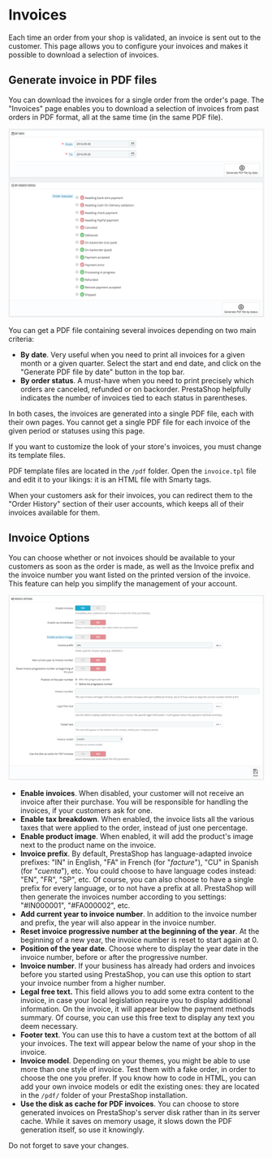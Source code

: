 # Invoices

Each time an order from your shop is validated, an invoice is sent out to the customer. This page allows you to configure your invoices and makes it possible to download a selection of invoices.

## Generate invoice in PDF files <a id="Invoices-GenerateinvoiceinPDFfiles"></a>

You can download the invoices for a single order from the order's page. The "Invoices" page enables you to download a selection of invoices from past orders in PDF format, all at the same time \(in the same PDF file\).

![](../../../.gitbook/assets/51839182%20%283%29%20%283%29%20%282%29.png)

You can get a PDF file containing several invoices depending on two main criteria:

* **By date**. Very useful when you need to print all invoices for a given month or a given quarter. Select the start and end date, and click on the "Generate PDF file by date" button in the top bar.
* **By order status**. A must-have when you need to print precisely which orders are canceled, refunded or on backorder. PrestaShop helpfully indicates the number of invoices tied to each status in parentheses.

In both cases, the invoices are generated into a single PDF file, each with their own pages. You cannot get a single PDF file for each invoice of the given period or statuses using this page.

If you want to customize the look of your store's invoices, you must change its template files.

PDF template files are located in the `/pdf` folder. Open the `invoice.tpl` file and edit it to your likings: it is an HTML file with Smarty tags.

When your customers ask for their invoices, you can redirect them to the "Order History" section of their user accounts, which keeps all of their invoices available for them.

## Invoice Options <a id="Invoices-InvoiceOptions"></a>

You can choose whether or not invoices should be available to your customers as soon as the order is made, as well as the Invoice prefix and the invoice number you want listed on the printed version of the invoice. This feature can help you simplify the management of your account.

![](../../../.gitbook/assets/51839180%20%283%29%20%287%29%20%287%29.png)

* **Enable invoices**. When disabled, your customer will not receive an invoice after their purchase. You will be responsible for handling the invoices, if your customers ask for one.
* **Enable tax breakdown**. When enabled, the invoice lists all the various taxes that were applied to the order, instead of just one percentage.
* **Enable product image**. When enabled, it will add the product's image next to the product name on the invoice.
* **Invoice prefix**. By default, PrestaShop has language-adapted invoice prefixes: "IN" in English, "FA" in French \(for "_facture_"\), "CU" in Spanish \(for "_cuenta_"\), etc. You could choose to have language codes instead: "EN", "FR", "SP", etc. Of course, you can also choose to have a single prefix for every language, or to not have a prefix at all. PrestaShop will then generate the invoices number according to you settings: "\#IN000001", "\#FA000002", etc.
* **Add current year to invoice number**. In addition to the invoice number and prefix, the year will also appear in the invoice number.
* **Reset invoice progressive number at the beginning of the year**. At the beginning of a new year, the invoice number is reset to start again at 0.
* **Position of the year date**. Choose where to display the year date in the invoice number, before or after the progressive number.
* **Invoice number**. If your business has already had orders and invoices before you started using PrestaShop, you can use this option to start your invoice number from a higher number.
* **Legal free text.** This field allows you to add some extra content to the invoice, in case your local legislation require you to display additional information. On the invoice, it will appear below the payment methods summary. Of course, you can use this free text to display any text you deem necessary.
* **Footer text**. You can use this to have a custom text at the bottom of all your invoices. The text will appear below the name of your shop in the invoice.
* **Invoice model**. Depending on your themes, you might be able to use more than one style of invoice. Test them with a fake order, in order to choose the one you prefer. If you know how to code in HTML, you can add your own invoice models or edit the existing ones: they are located in the `/pdf/` folder of your PrestaShop installation.
* **Use the disk as cache for PDF invoices**. You can choose to store generated invoices on PrestaShop's server disk rather than in its server cache. While it saves on memory usage, it slows down the PDF generation itself, so use it knowingly.

Do not forget to save your changes.

